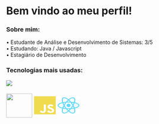 <h1> Bem vindo ao meu perfil! </h1>

<h3> Sobre mim: </h3>
  • Estudante de Análise e Desenvolvimento de Sistemas: 3/5 <br>
  • Estudando: Java / Javascript <br>
  • Estagiário de Desenvolvimento <br>

<h3> Tecnologias mais usadas: </h3>
  <img height="180em" src="https://github-readme-stats.vercel.app/api/top-langs/?username=JoaoLeo&layout=compact&langs_count=7&theme=tokyonight"/>
  <div style="display: inline_block"><br>
  <img align="center" height="65" width="70" src="https://cdn.jsdelivr.net/gh/devicons/devicon/icons/java/java-original-wordmark.svg">
    <img align="center" height="50" width="60" src="https://raw.githubusercontent.com/devicons/devicon/master/icons/javascript/javascript-plain.svg">
    <img align="center" height="50" width="60" src="https://raw.githubusercontent.com/devicons/devicon/master/icons/react/react-original.svg">
  </div>
  
